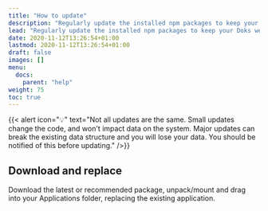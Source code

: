 ```yaml
---
title: "How to update"
description: "Regularly update the installed npm packages to keep your Doks website stable, usable, and secure."
lead: "Regularly update the installed npm packages to keep your Doks website stable, usable, and secure."
date: 2020-11-12T13:26:54+01:00
lastmod: 2020-11-12T13:26:54+01:00
draft: false
images: []
menu:
  docs:
    parent: "help"
weight: 75
toc: true
---
```


{{< alert icon="💡" text="Not all updates are the same. Small updates change the code, and won't impact data on the system. Major updates can break the existing data structure and you will lose your data. You should be notified of this before updating." />}}

## Download and replace 

Download the latest or recommended package, unpack/mount and drag into your Applications folder, replacing the existing application.
